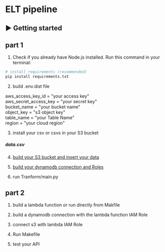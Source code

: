 
# ELT pipeline
## ▶️ Getting started

## part 1

1. Check if you already have Node.js installed. Run this command in your terminal:

```bash
# install requirements (recommended)
pip install requirements.txt
```
2. build .env.dist file

aws_access_key_id = "your access key" <br>
aws_secret_access_key = "your secret key" <br>
bucket_name = "your bucket name" <br>
object_key = "s3 object key" <br>
table_name = "your Table Name" <br>
region = "your cloud region" <br>

3. install your csv or csvs in your S3 bucket 

<h5> data.csv </h5>

4. [build your S3 bucket and insert your data](https://aws.amazon.com/s3/)

5. [build your dynamodb connection and Roles](https://aws.amazon.com/dynamodb/)

6. run Tranform/main.py

## part 2

1. build a lambda function or run directly from Makfile

2. build a dynamodb connection with the lambda function IAM Role

3. connect s3 with lambda IAM Role

4. Run Makefile 

5. test your API

